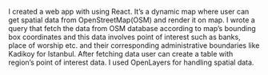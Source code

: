 I created a web app with using React. It’s a dynamic map where user can get spatial data from OpenStreetMap(OSM) and render it on map. I wrote a query that fetch the data from OSM database according to map’s bounding box coordinates and this data involves point of interest such as banks, place of worship etc. and their corresponding administrative boundaries like Kadikoy for Istanbul. After fetching data user can create a table with region’s point of interest data. I used OpenLayers for handling spatial data.
